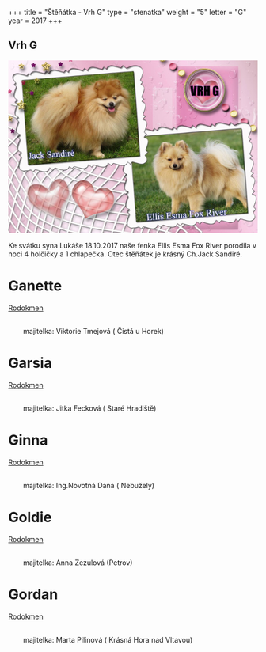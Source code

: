 +++
title = "Štěňátka - Vrh G"
type = "stenatka"
weight = "5"
letter = "G"
year = 2017
+++


<h2><span lang="cz">Vrh</span> G</h2>

![Vrh G](/images/vrhg.jpg)

<p lang="cz" data-lang-token="puppies-introduction-g">
Ke svátku syna Lukáše 18.10.2017 naše fenka Ellis Esma Fox River porodila v noci 4 holčičky a 1 chlapečka.
Otec štěňátek je krásný Ch.Jack Sandiré.
</p>

<div style="position:relative;">
<div>
<h1 class="entry-title name-plate">Ganette</h1>
</div>
<a href="http://www.spic.cz/genealogie/index.php?pid=21893" target="_blank"><div class="pedigree" style="left:0px;"><span class="pedigree-label">Rodokmen</span></div></a>
</div>
<div style="margin: 30px;">
majitelka: Viktorie Tmejová ( Čistá u Horek)
</div>

<div style="position:relative;">
<div>
<h1 class="entry-title name-plate">Garsia</h1>
</div>
<a href="http://www.spic.cz/genealogie/index.php?pid=21894" target="_blank"><div class="pedigree" style="left:0px;"><span class="pedigree-label">Rodokmen</span></div></a>
</div>
<div style="margin: 30px;">
majitelka: Jitka Fecková ( Staré Hradiště)
</div>

<div style="position:relative;">
<div>
<h1 class="entry-title name-plate">Ginna</h1>
</div>
<a href="http://www.spic.cz/genealogie/index.php?pid=21895" target="_blank"><div class="pedigree" style="left:0px;"><span class="pedigree-label">Rodokmen</span></div></a>
</div>
<div style="margin: 30px;">
majitelka: Ing.Novotná Dana ( Nebužely)
</div>

<div style="position:relative;">
<div>
<h1 class="entry-title name-plate">Goldie</h1>
</div>
<a href="http://www.spic.cz/genealogie/index.php?pid=21896" target="_blank"><div class="pedigree" style="left:0px;"><span class="pedigree-label">Rodokmen</span></div></a>
</div>
<div style="margin: 30px;">
majitelka: Anna Zezulová (Petrov)
</div>

<div style="position:relative;">
<div>
<h1 class="entry-title name-plate">Gordan</h1>
</div>
<a href="http://www.spic.cz/genealogie/index.php?pid=21892" target="_blank"><div class="pedigree" style="left:0px;"><span class="pedigree-label">Rodokmen</span></div></a>
</div>
<div style="margin: 30px;">
majitelka: Marta Pilinová ( Krásná Hora nad Vltavou)
</div>

<div>

<div class="fb-album-container"></div>

<script type="text/javascript">
    window.onload = function() {
      jQuery( document ).ready(function ($) {

        $(".fb-album-container").FacebookAlbumBrowser({
              account: "natgeo",
              accessToken: "775908159169504|cYEIsh0rs25OQQC8Ex2hXyCOut4",
              onlyAlbum: "390356551396713",
              showComments: false,
              commentsLimit:3,
              showAccountInfo: false,
              showAlbumNameInPreview: false,
              showImageCount: false,
              showImageText: true,
              shareButton: false,
              albumsPageSize: 100,
              photosPageSize: 9,
              lightbox: true,
              photosCheckbox: false,
	            pluginImagesPath: "../images/",
              likeButton: false,
              shareButton: false,
              showMoreButton: true
          });
      });
    }
</script>

</div>
